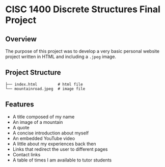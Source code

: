 # CISC 1400 Discrete Structures Final Project

## Overview
The purpose of this project was to develop a very basic personal website project written in HTML and including a `.jpeg` image.

## Project Structure
```
├── index.html         # html file
└── mountainroad.jpeg  # image file
```

## Features
- A title composed of my name
- An image of a mountain
- A quote
- A concise introduction about myself
- An embedded YouTube video
- A little about my experiences back then
- Links that redirect the user to different pages
- Contact links
- A table of times I am available to tutor students
